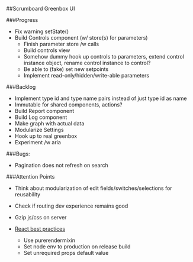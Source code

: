 ##Scrumboard Greenbox UI

###Progress
- Fix warning setState()
- Build Controls component (w/ store(s) for parameters)
  * Finish parameter store /w calls
  * Build controls view
  * Somehow dummy hook up controls to parameters, extend control instance object, rename control instance to control?
  * Be able to (fake) set new setpoints
  * Implement read-only/hidden/write-able parameters

###Backlog
- Implement type id and type name pairs instead of just type id as name
- Immutable for shared components, actions?
- Build Report component
- Build Log component
- Make graph with actual data
- Modularize Settings
- Hook up to real greenbox
- Experiment /w aria

###Bugs:
- Pagination does not refresh on search

###Attention Points
- Think about modularization of edit fields/switches/selections for reusability
- Check if routing dev experience remains good
- Gzip js/css on server

- [React best practices](http://aeflash.com/2015-02/react-tips-and-best-practices.html)
  - Use purerendermixin
  - Set node env to production on release build
  - Set unrequired props default value